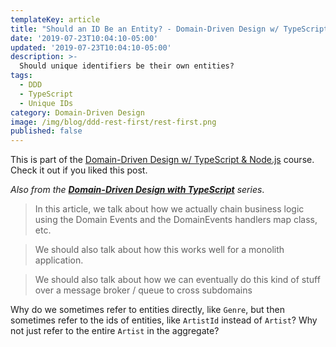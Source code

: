 ```yaml
---
templateKey: article
title: "Should an ID Be an Entity? - Domain-Driven Design w/ TypeScript"
date: '2019-07-23T10:04:10-05:00'
updated: '2019-07-23T10:04:10-05:00'
description: >-
  Should unique identifiers be their own entities?
tags:
  - DDD
  - TypeScript
  - Unique IDs
category: Domain-Driven Design
image: /img/blog/ddd-rest-first/rest-first.png
published: false
---
```


<p class="course-cta">
This is part of the <a href="/courses/domain-driven-design-typescript">Domain-Driven Design w/ TypeScript & Node.js</a> course. Check it out if you liked this post.
</p>

_Also from the **[Domain-Driven Design with TypeScript](/articles/categories/domain-driven-design/)** series_.


> In this article, we talk about how we actually chain business logic using the Domain Events and the DomainEvents handlers map class, etc.

> We should also talk about how this works well for a monolith application.

> We should also talk about how we can eventually do this kind of stuff over a message broker / queue to cross subdomains



Why do we sometimes refer to entities directly, like `Genre`, but then sometimes refer to the ids of entities, like `ArtistId` instead of `Artist`? Why not just refer to the entire `Artist` in the aggregate?